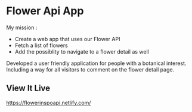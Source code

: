 # Flower Api App

My mission :
* Create a web app that uses our Flower API
* Fetch a list of flowers
* Add the possiblity to navigate to a flower detail as well

Developed a user friendly application for people with a botanical interest. Including a way for all visitors to comment on the flower detail page.

## View It Live

https://flowerinspoapi.netlify.com/
